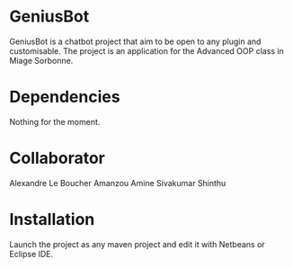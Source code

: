 GeniusBot
=========

GeniusBot is a chatbot project that aim to be open to any plugin and customisable. The project is an application for the Advanced OOP class in Miage Sorbonne. 

Dependencies
============

Nothing for the moment.

Collaborator
============

Alexandre Le Boucher
Amanzou Amine
Sivakumar Shinthu

Installation
============

Launch the project as any maven project and edit it with Netbeans or Eclipse IDE.
